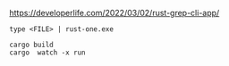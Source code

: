 https://developerlife.com/2022/03/02/rust-grep-cli-app/

```
type <FILE> | rust-one.exe
```

```
cargo build
cargo  watch -x run
```